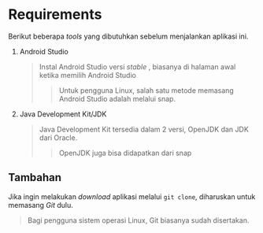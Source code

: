 # Requirements

Berikut beberapa _tools_ yang dibutuhkan sebelum menjalankan aplikasi ini.

1. Android Studio
   > Instal Android Studio versi _stable_ , biasanya di halaman awal ketika memilih Android Studio
   >
   > > Untuk pengguna Linux, salah satu metode memasang Android Studio adalah melalui snap.
2. Java Development Kit/JDK
   > Java Development Kit tersedia dalam 2 versi, OpenJDK dan JDK dari Oracle.
   >
   > > OpenJDK juga bisa didapatkan dari snap

## Tambahan

Jika ingin melakukan _download_ aplikasi melalui `git clone`, diharuskan untuk memasang _Git_ dulu.

> Bagi pengguna sistem operasi Linux, Git biasanya sudah disertakan.
